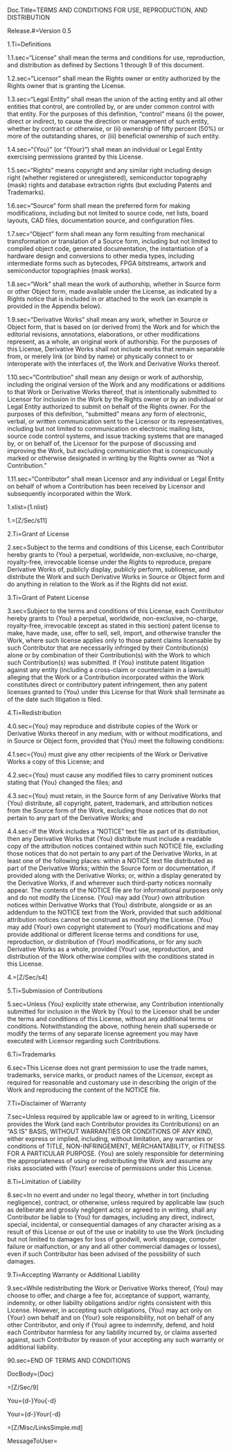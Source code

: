 Doc.Title=TERMS AND CONDITIONS FOR USE, REPRODUCTION, AND DISTRIBUTION

Release.#=Version 0.5

1.Ti=Definitions

1.1.sec=“License” shall mean the terms and conditions for use, reproduction, and distribution as defined by Sections 1 through 9 of this document.

1.2.sec=“Licensor” shall mean the Rights owner or entity authorized by the Rights owner that is granting the License.

1.3.sec=“Legal Entity” shall mean the union of the acting entity and all other entities that control, are controlled by, or are under common control with that entity. For the purposes of this definition, “control” means (i) the power, direct or indirect, to cause the direction or management of such entity, whether by contract or otherwise, or (ii) ownership of fifty percent (50%) or more of the outstanding shares, or (iii) beneficial ownership of such entity.

1.4.sec=“{You}” (or “{Your}”) shall mean an individual or Legal Entity exercising permissions granted by this License.

1.5.sec=“Rights” means copyright and any similar right including design right (whether registered or unregistered), semiconductor topography (mask) rights and database extraction rights (but excluding Patents and Trademarks).

1.6.sec=“Source” form shall mean the preferred form for making modifications, including but not limited to source code, net lists, board layouts, CAD files, documentation source, and configuration files.

1.7.sec=“Object” form shall mean any form resulting from mechanical transformation or translation of a Source form, including but not limited to compiled object code, generated documentation, the instantiation of a hardware design and conversions to other media types, including intermediate forms such as bytecodes, FPGA bitstreams, artwork and semiconductor topographies (mask works).

1.8.sec=“Work” shall mean the work of authorship, whether in Source form or other Object form, made available under the License, as indicated by a Rights notice that is included in or attached to the work (an example is provided in the Appendix below).

1.9.sec=“Derivative Works” shall mean any work, whether in Source or Object form, that is based on (or derived from) the Work and for which the editorial revisions, annotations, elaborations, or other modifications represent, as a whole, an original work of authorship. For the purposes of this License, Derivative Works shall not include works that remain separable from, or merely link (or bind by name) or physically connect to or interoperate with the interfaces of, the Work and Derivative Works thereof.

1.10.sec=“Contribution” shall mean any design or work of authorship, including the original version of the Work and any modifications or additions to that Work or Derivative Works thereof, that is intentionally submitted to Licensor for inclusion in the Work by the Rights owner or by an individual or Legal Entity authorized to submit on behalf of the Rights owner. For the purposes of this definition, “submitted” means any form of electronic, verbal, or written communication sent to the Licensor or its representatives, including but not limited to communication on electronic mailing lists, source code control systems, and issue tracking systems that are managed by, or on behalf of, the Licensor for the purpose of discussing and improving the Work, but excluding communication that is conspicuously marked or otherwise designated in writing by the Rights owner as “Not a Contribution.”

1.11.sec=“Contributor” shall mean Licensor and any individual or Legal Entity on behalf of whom a Contribution has been received by Licensor and subsequently incorporated within the Work.

1.xlist={1.nlist}

1.=[Z/Sec/s11]

2.Ti=Grant of License

2.sec=Subject to the terms and conditions of this License, each Contributor hereby grants to {You} a perpetual, worldwide, non-exclusive, no-charge, royalty-free, irrevocable license under the Rights to reproduce, prepare Derivative Works of, publicly display, publicly perform, sublicense, and distribute the Work and such Derivative Works in Source or Object form and do anything in relation to the Work as if the Rights did not exist.

3.Ti=Grant of Patent License

3.sec=Subject to the terms and conditions of this License, each Contributor hereby grants to {You} a perpetual, worldwide, non-exclusive, no-charge, royalty-free, irrevocable (except as stated in this section) patent license to make, have made, use, offer to sell, sell, import, and otherwise transfer the Work, where such license applies only to those patent claims licensable by such Contributor that are necessarily infringed by their Contribution(s) alone or by combination of their Contribution(s) with the Work to which such Contribution(s) was submitted. If {You} institute patent litigation against any entity (including a cross-claim or counterclaim in a lawsuit) alleging that the Work or a Contribution incorporated within the Work constitutes direct or contributory patent infringement, then any patent licenses granted to {You} under this License for that Work shall terminate as of the date such litigation is filed.

4.Ti=Redistribution

4.0.sec={You} may reproduce and distribute copies of the Work or Derivative Works thereof in any medium, with or without modifications, and in Source or Object form, provided that {You} meet the following conditions:

4.1.sec={You} must give any other recipients of the Work or Derivative Works a copy of this License; and

4.2.sec={You} must cause any modified files to carry prominent notices stating that {You} changed the files; and

4.3.sec={You} must retain, in the Source form of any Derivative Works that {You} distribute, all copyright, patent, trademark, and attribution notices from the Source form of the Work, excluding those notices that do not pertain to any part of the Derivative Works; and

4.4.sec=If the Work includes a “NOTICE” text file as part of its distribution, then any Derivative Works that {You} distribute must include a readable copy of the attribution notices contained within such NOTICE file, excluding those notices that do not pertain to any part of the Derivative Works, in at least one of the following places: within a NOTICE text file distributed as part of the Derivative Works; within the Source form or documentation, if provided along with the Derivative Works; or, within a display generated by the Derivative Works, if and wherever such third-party notices normally appear. The contents of the NOTICE file are for informational purposes only and do not modify the License. {You} may add {Your} own attribution notices within Derivative Works that {You} distribute, alongside or as an addendum to the NOTICE text from the Work, provided that such additional attribution notices cannot be construed as modifying the License. {You} may add {Your} own copyright statement to {Your} modifications and may provide additional or different license terms and conditions for use, reproduction, or distribution of {Your} modifications, or for any such Derivative Works as a whole, provided {Your} use, reproduction, and distribution of the Work otherwise complies with the conditions stated in this License.

4.=[Z/Sec/s4]

5.Ti=Submission of Contributions

5.sec=Unless {You} explicitly state otherwise, any Contribution intentionally submitted for inclusion in the Work by {You} to the Licensor shall be under the terms and conditions of this License, without any additional terms or conditions. Notwithstanding the above, nothing herein shall supersede or modify the terms of any separate license agreement you may have executed with Licensor regarding such Contributions.

6.Ti=Trademarks

6.sec=This License does not grant permission to use the trade names, trademarks, service marks, or product names of the Licensor, except as required for reasonable and customary use in describing the origin of the Work and reproducing the content of the NOTICE file.

7.Ti=Disclaimer of Warranty

7.sec=Unless required by applicable law or agreed to in writing, Licensor provides the Work (and each Contributor provides its Contributions) on an “AS IS” BASIS, WITHOUT WARRANTIES OR CONDITIONS OF ANY KIND, either express or implied, including, without limitation, any warranties or conditions of TITLE, NON-INFRINGEMENT, MERCHANTABILITY, or FITNESS FOR A PARTICULAR PURPOSE. {You} are solely responsible for determining the appropriateness of using or redistributing the Work and assume any risks associated with {Your} exercise of permissions under this License.

8.Ti=Limitation of Liability

8.sec=In no event and under no legal theory, whether in tort (including negligence), contract, or otherwise, unless required by applicable law (such as deliberate and grossly negligent acts) or agreed to in writing, shall any Contributor be liable to {You} for damages, including any direct, indirect, special, incidental, or consequential damages of any character arising as a result of this License or out of the use or inability to use the Work (including but not limited to damages for loss of goodwill, work stoppage, computer failure or malfunction, or any and all other commercial damages or losses), even if such Contributor has been advised of the possibility of such damages.

9.Ti=Accepting Warranty or Additional Liability

9.sec=While redistributing the Work or Derivative Works thereof, {You} may choose to offer, and charge a fee for, acceptance of support, warranty, indemnity, or other liability obligations and/or rights consistent with this License. However, in accepting such obligations, {You} may act only on {Your} own behalf and on {Your} sole responsibility, not on behalf of any other Contributor, and only if {You} agree to indemnify, defend, and hold each Contributor harmless for any liability incurred by, or claims asserted against, such Contributor by reason of your accepting any such warranty or additional liability.

90.sec=END OF TERMS AND CONDITIONS

DocBody={Doc}

=[Z/Sec/9]

You={d-}You{-d}

Your={d-}Your{-d}

=[Z/Misc/LinksSimple.md]

MessageToUser=</u>
